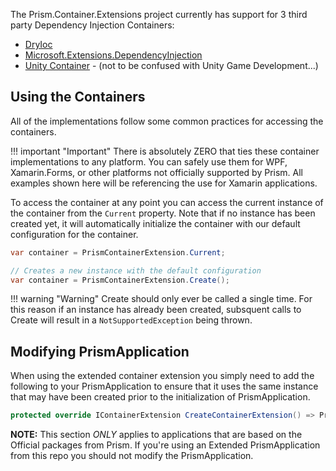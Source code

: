 The Prism.Container.Extensions project currently has support for 3 third party Dependency Injection Containers:

- [DryIoc](https://github.com/dadhi/DryIoc)
- [Microsoft.Extensions.DependencyInjection](https://github.com/aspnet/Extensions)
- [Unity Container](https://github.com/unitycontainer/unity) - (not to be confused with Unity Game Development...)

## Using the Containers

All of the implementations follow some common practices for accessing the containers.

!!! important "Important"
    There is absolutely ZERO that ties these container implementations to any platform. You can safely use them for WPF, Xamarin.Forms, or other platforms not officially supported by Prism. All examples shown here will be referencing the use for Xamarin applications.

To access the container at any point you can access the current instance of the container from the `Current` property. Note that if no instance has been created yet, it will automatically initialize the container with our default configuration for the container.

```c#
var container = PrismContainerExtension.Current;

// Creates a new instance with the default configuration
var container = PrismContainerExtension.Create();
```

!!! warning "Warning"
    Create should only ever be called a single time. For this reason if an instance has already been created, subsquent calls to Create will result in a `NotSupportedException` being thrown.

## Modifying PrismApplication

When using the extended container extension you simply need to add the following to your PrismApplication to ensure that it uses the same instance that may have been created prior to the initialization of PrismApplication.

```c#
protected override IContainerExtension CreateContainerExtension() => PrismContainerExtension.Current;
```

**NOTE:** This section *ONLY* applies to applications that are based on the Official packages from Prism. If you're using an Extended PrismApplication from this repo you should not modify the PrismApplication.
